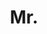---
name: Jensen (Jinghao) Zhou
title: Mr.
email: mailto:jensen.zhoujh@gmail.com
website: https://shallowtoil.github.io
note: NULL
category: Graduate Students
photo: /images/people/JinghaoZhou.jpeg
year: 2022
---